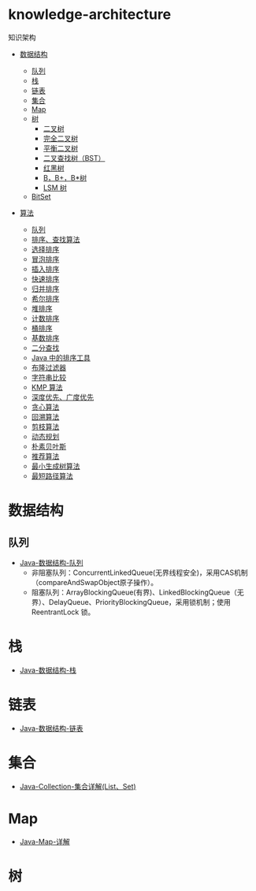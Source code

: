 # knowledge-architecture
知识架构
* [数据结构](https://github.com/superweidong/knowledge-architecture/blob/master/README.md#数据结构)
	* [队列](https://github.com/superweidong/knowledge-architecture/blob/master/README.md#队列)
	* [栈](https://github.com/superweidong/knowledge-architecture/blob/master/README.md#栈)
	* [链表](https://github.com/superweidong/knowledge-architecture/blob/master/README.md#链表)
	* [集合](https://github.com/superweidong/knowledge-architecture/blob/master/README.md.md#集合)
	* [Map](https://github.com/superweidong/knowledge-architecture/blob/master/README.md#Map)
	* [树](https://github.com/superweidong/knowledge-architecture/blob/master/README.md#树)
		* [二叉树](https://github.com/superweidong/knowledge-architecture/blob/master/README.md#二叉树)
		* [完全二叉树](https://github.com/superweidong/knowledge-architecture/blob/master/README.md#完全二叉树)
		* [平衡二叉树](https://github.com/superweidong/knowledge-architecture/blob/master/README.md#平衡二叉树)
		* [二叉查找树（BST）](https://github.com/superweidong/knowledge-architecture/blob/master/README.md#二叉查找树bst)
		* [红黑树](https://github.com/superweidong/knowledge-architecture/blob/master/README.md#红黑树)
		* [B，B+，B*树](https://github.com/superweidong/knowledge-architecture/blob/master/README.md#b-bb树)
		* [LSM 树](https://github.com/superweidong/knowledge-architecture/blob/master/README.md#lsm-树)
	* [BitSet](https://github.com/superweidong/knowledge-architecture/blob/master/README.md#bitset)
	
* [算法](https://github.com/superweidong/knowledge-architecture/blob/master/README.md#算法)
    * [队列](https://github.com/superweidong/knowledge-architecture/blob/master/README.md#队列)	
    * [排序、查找算法]()
    * [选择排序]()
    * [冒泡排序]()
    * [插入排序]()
    * [快速排序]()
    * [归并排序]()
    * [希尔排序]()
    * [堆排序]()
    * [计数排序]()
    * [桶排序]()
    * [基数排序]()
    * [二分查找]()
    * [Java 中的排序工具]()
    * [布隆过滤器]()
    * [字符串比较]()
    * [KMP 算法]()
    * [深度优先、广度优先]()
    * [贪心算法]()
    * [回溯算法]()
    * [剪枝算法]()
    * [动态规划]()
    * [朴素贝叶斯]()
    * [推荐算法]()
    * [最小生成树算法]()
    * [最短路径算法]()
    
	
	
# 数据结构

## 队列
* [Java-数据结构-队列](https://blog.csdn.net/weidong22/article/details/87432853)
	* 非阻塞队列：ConcurrentLinkedQueue(无界线程安全)，采用CAS机制（compareAndSwapObject原子操作）。
	* 阻塞队列：ArrayBlockingQueue(有界)、LinkedBlockingQueue（无界）、DelayQueue、PriorityBlockingQueue，采用锁机制；使用 ReentrantLock 锁。
# 栈
* [Java-数据结构-栈](https://blog.csdn.net/weidong22/article/details/87817169)

# 链表
* [Java-数据结构-链表](https://blog.csdn.net/weidong22/article/details/87867826)

# 集合
* [Java-Collection-集合详解(List、Set)](https://blog.csdn.net/weidong22/article/details/87615289)

# Map
* [Java-Map-详解](https://blog.csdn.net/weidong22/article/details/87703441)



# 树
